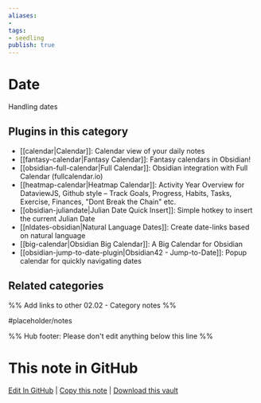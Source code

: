 ```yaml
---
aliases:
- 
tags: 
- seedling 
publish: true
---
```



# Date

Handling dates

## Plugins in this category

- [[calendar|Calendar]]: Calendar view of your daily notes
- [[fantasy-calendar|Fantasy Calendar]]: Fantasy calendars in Obsidian!
- [[obsidian-full-calendar|Full Calendar]]: Obsidian integration with Full Calendar (fullcalendar.io)
- [[heatmap-calendar|Heatmap Calendar]]: Activity Year Overview for DataviewJS, Github style – Track Goals, Progress, Habits, Tasks, Exercise, Finances, "Dont Break the Chain" etc.
- [[obsidian-juliandate|Julian Date Quick Insert]]: Simple hotkey to insert the current Julian Date
- [[nldates-obsidian|Natural Language Dates]]: Create date-links based on natural language
- [[big-calendar|Obsidian Big Calendar]]: A Big Calendar for Obsidian
- [[obsidian-jump-to-date-plugin|Obsidian42 - Jump-to-Date]]: Popup calendar for quickly navigating dates

## Related categories

%% Add links to other 02.02 - Category notes %%

#placeholder/notes

%% Hub footer: Please don't edit anything below this line %%

# This note in GitHub

<span class="git-footer">[Edit In GitHub](https://github.dev/obsidian-community/obsidian-hub/blob/main/02%20-%20Community%20Expansions/02.01%20Plugins%20by%20Category/Date%20and%20calendar%20plugins.md "git-hub-edit-note") | [Copy this note](https://raw.githubusercontent.com/obsidian-community/obsidian-hub/main/02%20-%20Community%20Expansions/02.01%20Plugins%20by%20Category/Date%20and%20calendar%20plugins.md "git-hub-copy-note") | [Download this vault](https://github.com/obsidian-community/obsidian-hub/archive/refs/heads/main.zip "git-hub-download-vault") </span>
